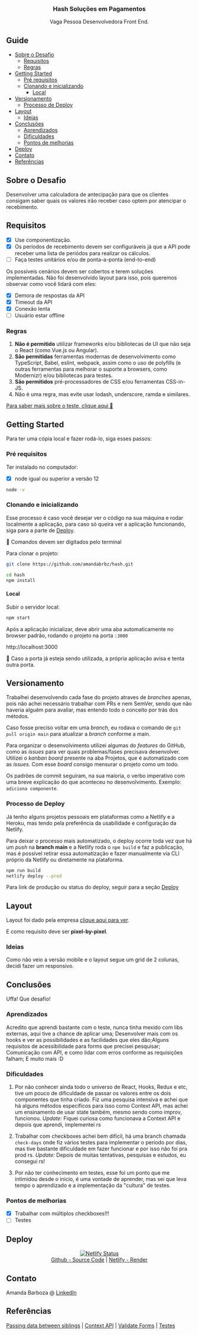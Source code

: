<p align="center">
  <h3 align="center">Hash Soluções em Pagamentos</h3>

  <p align="center">
    Vaga Pessoa Desenvolvedora Front End.
    <br />
  </p>
</p>

## Guide

- [Sobre o Desafio](#Sobre-o-Desafio)
  - [Requisitos](#Requisitos)
  - [Regras](#Regras)
- [Getting Started](#getting-started)
  - [Pré requisitos](#Pré-requisitos)
  - [Clonando e inicializando](#Clonando-e-inicializando)
    - [Local](#Local)
- [Versionamento](#Versionamento)
  - [Processo de Deploy](#Processo-de-deploy)
- [Layout](#Layout)
  - [Ideias](#Ideias)
- [Conclusões](#Conclusões)
  - [Aprendizados](#Aprendizados)
  - [Dificuldades](#Dificuldades)
  - [Pontos de melhorias](#Pontos-de-melhorias)
- [Deploy](#Deploy)
- [Contato](#Contato)
- [Referências](#Referências)

## Sobre o Desafio

Desenvolver uma calculadora de antecipação para que os clientes consigam saber quais os valores irão receber caso optem por atencipar o recebimento.

## Requisitos

- [x] Use componentização.
- [x] Os períodos de recebimento devem ser configuráveis já que a API pode receber uma lista de periódos para realizar os cálculos.
- [ ] Faça testes unitários e/ou de ponta-a-ponta (end-to-end)

Os possíveis cenários devem ser cobertos e terem soluções implementadas. Não foi desenvolvido layout para isso, pois queremos observar como você lidará com eles:

- [x] Demora de respostas da API
- [x] Timeout da API
- [x] Conexão lenta
- [ ] Usuário estar offline

### Regras

1.  **Não é permitido** utilizar frameworks e/ou bibliotecas de UI que não seja o React (como Vue.js ou Angular).
2.  **São permitidas** ferramentas modernas de desenvolvimento como TypeScript, Babel, eslint, webpack, assim como o uso de polyfills (e outras ferramentas para melhorar o suporte a browsers, como Modernizr) e/ou bibliotecas para testes.
3.  **São permitidos** pré-processadores de CSS e/ou ferramentas CSS-in-JS.
4.  Não é uma regra, mas evite usar lodash, underscore, ramda e similares.

[Para saber mais sobre o teste, clique aqui :raising_hand:](https://github.com/hashlab/hiring/blob/master/challenges/pt-br/front-challenge.md)


## Getting Started

Para ter uma cópia local e fazer rodá-lo, siga esses passos:

### Pré requisitos

Ter instalado no computador:

- [x] node igual ou superior a versão 12

```sh
node -v
```

### Clonando e inicializando

Esse processo é caso você desejar ver o código na sua máquina e rodar localmente a aplicação, para caso só queira ver a aplicação funcionando, siga para a parte de [Deploy](#Deploy).

:small_red_triangle_down: Comandos devem ser digitados pelo terminal

Para clonar o projeto:

```sh
git clone https://github.com/amandabrbz/hash.git

cd hash
npm install
```

#### Local

Subir o servidor local:

```sh
npm start
```

Após a aplicação inicializar, deve abrir uma aba automaticamente no browser padrão, rodando o projeto na porta `:3000`

http://localhost:3000

:no_entry_sign: Caso a porta já esteja sendo utilizada, a própria aplicação avisa e tenta outra porta.

## Versionamento

Trabalhei desenvolvendo cada fase do projeto atraves de *branches* apenas, pois não achei necessário trabalhar com PRs e nem SemVer, sendo que não haveria alguém para avaliar, mas entendo todo o conceito por trás dos métodos.

Caso fosse preciso voltar em uma *branch*, eu rodava o comando de `git pull origin main` para atualizar a *branch* conforme a main.

Para organizar o desenvolvimento utilizei algumas do *features* do GitHub, como as *issues* para ver quais problemas/fases precisava desenvolver. Utilizei o *kanban board* presente na aba Projetos, que é automatizado com as *issues*. Com esse *board* consigo mensurar o projeto como um todo.

Os padrões de commit seguiram, na sua maioria, o verbo imperativo com uma breve explicação do que aconteceu no desenvolvimento. Exemplo: `adiciona componente`.

### Processo de Deploy

Já tenho alguns projetos pessoais em plataformas como a Netlify e a Heroku, mas tendo pela preferência da usabilidade e configuração da Netlify.

Para deixar o processo mais automatizado, o deploy ocorre toda vez que há um *push* na **branch main** e a Netlify roda o `npm build` e faz a publicação, mas é possível retirar essa automatização e fazer manualmente via CLI próprio da Netlify ou diretamente na plataforma.

```bash
npm run build
netlify deploy --prod
```

Para link de produção ou status do deploy, seguir para a seção [Deploy](#Deploy)

## Layout

Layout foi dado pela empresa [clique aqui para ver](https://www.figma.com/file/ipV80xJ29T7rdz0Aoo7xWv/Antecipation?node-id=0%3A1).

E como requisito deve ser **pixel-by-pixel**.

### Ideias

Como não veio a versão mobile e o layout segue um grid de 2 colunas, decidi fazer um responsivo.

## Conclusões

Uffa! Que desafio!

### Aprendizados

Acredito que aprendi bastante com o teste, nunca tinha mexido com libs externas, aqui tive a chance de aplicar uma; Desenvolver mais com os hooks e ver as possibilidades e as facilidades que eles dão;Alguns requisitos de acessibilidade para forms que precisei pesquisar; Comunicação com API, e como lidar com erros conforme as requisições falham; E muito mais :D

### Dificuldades

1. Por não conhecer ainda todo o universo de React, Hooks, Redux e etc, tive um pouco de dificuldade de passar os valores entre os dois componentes que tinha criado. Fiz uma pesquisa intensiva e achei que há alguns métodos específicos para isso como Context API, mas achei um ensinamento de usar state também, mesmo sendo como improv, funcionou. 
*Update:* Fiquei curiosa como funcionava a Context API e depois que aprendi, implementei rs

2. Trabalhar com checkboxes achei bem difícil, há uma branch chamada `check-days` onde fiz vários testes para implementar o período por dias, mas tive bastante dificuldade em fazer funcionar e por isso não foi pra prod rs. *Update:* Depois de muitas tentativas, pesquisas e estudos, eu consegui rs!

3. Por não ter conhecimento em testes, esse foi um ponto que me intimidou desde o inicio, é uma vontade de aprender, mas sei que leva tempo o aprendizado e a implementação da "cultura" de testes.


### Pontos de melhorias

- [x] Trabalhar com múltiplos checkboxes!!!
- [ ] Testes

## Deploy

<center>

[![Netlify Status](https://api.netlify.com/api/v1/badges/c1f47fa5-4c3e-413f-a09c-2f4b741f7984/deploy-status)](https://app.netlify.com/sites/hash-calculator-by-amanda/deploys)<br/>
[Github - Source Code](https://github.com/amandabrbz/hash) | [Netlify - Render](https://hash-calculator-by-amanda.netlify.app)

</center>

## Contato

Amanda Barboza @ [LinkedIn](https://linkedin/in/amandabrbz)

## Referências

[Passing data between siblings](https://www.youtube.com/watch?v=Qf68sssXPtM) | [Context API](https://medium.com/reactbrasil/entendendo-a-context-api-do-react-criando-um-componente-de-loading-a84f84007dc7) | [Validate Forms](https://www.smashingmagazine.com/2020/10/react-validation-formik-yup/) | [Testes](https://medium.com/tableless/você-é-irresponsável-por-não-escrever-testes-de-front-end-70c2858b62df)